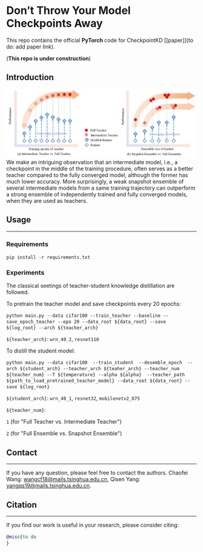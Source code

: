 # Don’t Throw Your Model Checkpoints Away
This repo contains the official **PyTorch** code for CheckpointKD [[paper]](to do: add paper link). 

(**This repo is under construction**)




## Introduction

![Sketch Map](figures/observations.png)
We make an intriguing observation that an intermediate model, i.e., a checkpoint in the middle of the training procedure, often serves as a better teacher compared to the fully converged model, although the former has much lower accuracy. More surprisingly, a weak snapshot ensemble of several intermediate models from a same training trajectory can outperform a strong ensemble of independently trained and fully converged models, when they are used as teachers. 


## Usage

---

### Requirements

```
pip install -r requirements.txt
```

### Experiments
The classical seetings of teacher-student knowledge distillation are followed. 

To pretrain the teacher model and save checkpoints every 20 epochs:
```
python main.py --data cifar100 --train_teacher --baseline --save_epoch_teacher --epo 20 --data_root ${data_root} --save ${log_root} --arch ${teacher_arch} 
```
`${teacher_arch}`: `wrn_40_2`, `resnet110`

To distill the student model:
```
python main.py --data cifar100  --train_student  --desemble_epoch  --arch ${student_arch} --teacher_arch ${teaher_arch} --teacher_num ${teacher_num} --T ${temperature} --alpha ${alpha}  --teacher_path ${path_to_load_pretrained_teacher_model} --data_root ${data_root} --save ${log_root} 
```
`${student_arch}`: `wrn_40_1`, `resnet32`, `mobilenetv2_075`

`${teacher_num}`: 

`1` (for "Full Teacher vs. Intermediate Teacher")

`2` (for "Full Ensemble vs. Snapshot Ensemble")

## Contact

---

If you have any question, please feel free to contact the authors. Chaofei Wang: [wangcf18@mails.tsinghua.edu.cn](mailto:wangcf18@mails.tsinghua.edu.cn), Qisen Yang: [yangqs19@mails.tsinghua.edu.cn](mailto:wangcf18@mails.tsinghua.edu.cn).

## Citation

---

If you find our work is useful in your research, please consider citing:

```bibtex
@misc{to do
}
```
